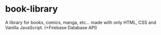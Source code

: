# book-library
A library for books, comics, manga, etc... made with only HTML, CSS and Vanilla JavaScript. (+Firebase Database API)
